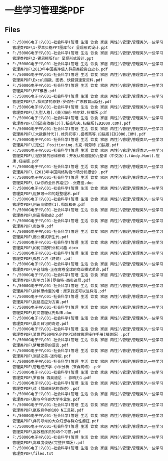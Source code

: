 # 一些学习管理类PDF

## Files

- `F:/5000G电子书\C01-社会科学(管理 生活 饮食 家居 两性)\管理\管理类3\一些学习管理类PDF\1-罗兰贝格PPT图库for 呈现形式设计.ppt`
- `F:/5000G电子书\C01-社会科学(管理 生活 饮食 家居 两性)\管理\管理类3\一些学习管理类PDF\2-锡恩模版for 呈现形式设计.ppt`
- `F:/5000G电子书\C01-社会科学(管理 生活 饮食 家居 两性)\管理\管理类3\一些学习管理类PDF\2013年中国高净值人群另类投资白皮书.pdf`
- `F:/5000G电子书\C01-社会科学(管理 生活 饮食 家居 两性)\管理\管理类3\一些学习管理类PDF\Excel函数、图表、快捷键速查资料.pdf`
- `F:/5000G电子书\C01-社会科学(管理 生活 饮食 家居 两性)\管理\管理类3\一些学习管理类PDF\PPT模板.pdf`
- `F:/5000G电子书\C01-社会科学(管理 生活 饮食 家居 两性)\管理\管理类3\一些学习管理类PDF\T.探索梦的原野-罗伯特-广东教育出版社.pdf`
- `F:/5000G电子书\C01-社会科学(管理 生活 饮食 家居 两性)\管理\管理类3\一些学习管理类PDF\[九型人格].(美)海伦·帕尔默.扫描版.pdf`
- `F:/5000G电子书\C01-社会科学(管理 生活 饮食 家居 两性)\管理\管理类3\一些学习管理类PDF\[创造高收益(3)].稻盛和夫.扫描版(ED2000.COM).pdf`
- `F:/5000G电子书\C01-社会科学(管理 生活 饮食 家居 两性)\管理\管理类3\一些学习管理类PDF\[大数据时代](.维克托等).盛杨燕等.扫描版(ED2000.COM).pdf`
- `F:/5000G电子书\C01-社会科学(管理 生活 饮食 家居 两性)\管理\管理类3\一些学习管理类PDF\[定位].Positioning.杰克·特劳特.扫描版.pdf`
- `F:/5000G电子书\C01-社会科学(管理 生活 饮食 家居 两性)\管理\管理类3\一些学习管理类PDF\[程序员的思维修炼：开发认知潜能的九堂课（中文版）].(Andy.Hunt).崔康.扫描版.pdf`
- `F:/5000G电子书\C01-社会科学(管理 生活 饮食 家居 两性)\管理\管理类3\一些学习管理类PDF\《2013年中国网络购物市场分析报告》.pdf`
- `F:/5000G电子书\C01-社会科学(管理 生活 饮食 家居 两性)\管理\管理类3\一些学习管理类PDF\《从你的全世界路过》-张嘉佳.doc`
- `F:/5000G电子书\C01-社会科学(管理 生活 饮食 家居 两性)\管理\管理类3\一些学习管理类PDF\佐藤可士和的超整理术.pdf`
- `F:/5000G电子书\C01-社会科学(管理 生活 饮食 家居 两性)\管理\管理类3\一些学习管理类PDF\创造高收益(1).稻盛和夫.pdf`
- `F:/5000G电子书\C01-社会科学(管理 生活 饮食 家居 两性)\管理\管理类3\一些学习管理类PDF\创造高收益2.pdf`
- `F:/5000G电子书\C01-社会科学(管理 生活 饮食 家居 两性)\管理\管理类3\一些学习管理类PDF\卖故事.pdf`
- `F:/5000G电子书\C01-社会科学(管理 生活 饮食 家居 两性)\管理\管理类3\一些学习管理类PDF\商业模式新生代.pdf`
- `F:/5000G电子书\C01-社会科学(管理 生活 饮食 家居 两性)\管理\管理类3\一些学习管理类PDF\如何匹配职业和兴趣.docx`
- `F:/5000G电子书\C01-社会科学(管理 生活 饮食 家居 两性)\管理\管理类3\一些学习管理类PDF\孤独六讲（蒋勋）.pdf`
- `F:/5000G电子书\C01-社会科学(管理 生活 饮食 家居 两性)\管理\管理类3\一些学习管理类PDF\平台战略-正在席卷全球的商业模式革命.pdf`
- `F:/5000G电子书\C01-社会科学(管理 生活 饮食 家居 两性)\管理\管理类3\一些学习管理类PDF\影响力[美]罗伯特·西奥迪尼.pdf`
- `F:/5000G电子书\C01-社会科学(管理 生活 饮食 家居 两性)\管理\管理类3\一些学习管理类PDF\拆掉思维里的墙：原来我还可以这样活.pdf`
- `F:/5000G电子书\C01-社会科学(管理 生活 饮食 家居 两性)\管理\管理类3\一些学习管理类PDF\拖延症应对方案.pdf`
- `F:/5000G电子书\C01-社会科学(管理 生活 饮食 家居 两性)\管理\管理类3\一些学习管理类PDF\时间管理优先矩阵.doc`
- `F:/5000G电子书\C01-社会科学(管理 生活 饮食 家居 两性)\管理\管理类3\一些学习管理类PDF\晨间日记的奇迹.pdf`
- `F:/5000G电子书\C01-社会科学(管理 生活 饮食 家居 两性)\管理\管理类3\一些学习管理类PDF\某世界500强名企的KPI绩效管理操作手册(精装版）.pdf`
- `F:/5000G电子书\C01-社会科学(管理 生活 饮食 家居 两性)\管理\管理类3\一些学习管理类PDF\梦境世界的语言.pdf`
- `F:/5000G电子书\C01-社会科学(管理 生活 饮食 家居 两性)\管理\管理类3\一些学习管理类PDF\测试之美-迷你版.pdf`
- `F:/5000G电子书\C01-社会科学(管理 生活 饮食 家居 两性)\管理\管理类3\一些学习管理类PDF\管理经济学-小米分析（来自网络）.pdf`
- `F:/5000G电子书\C01-社会科学(管理 生活 饮食 家居 两性)\管理\管理类3\一些学习管理类PDF\罗伯特 西奥迪尼 - 影响力1.pdf`
- `F:/5000G电子书\C01-社会科学(管理 生活 饮食 家居 两性)\管理\管理类3\一些学习管理类PDF\读《晨间日记的奇迹》.pdf`
- `F:/5000G电子书\C01-社会科学(管理 生活 饮食 家居 两性)\管理\管理类3\一些学习管理类PDF\赠与今年的大学毕业生.pdf`
- `F:/5000G电子书\C01-社会科学(管理 生活 饮食 家居 两性)\管理\管理类3\一些学习管理类PDF\赢取竞争的100 N工具箱.pdf`
- `F:/5000G电子书\C01-社会科学(管理 生活 饮食 家居 两性)\管理\管理类3\一些学习管理类PDF\非同寻常的大众幻想与群众性癫狂.pdf`
- `F:/5000G电子书\C01-社会科学(管理 生活 饮食 家居 两性)\管理\管理类3\一些学习管理类PDF\高效程序员的45个习惯.pdf`
- `F:/5000G电子书\C01-社会科学(管理 生活 饮食 家居 两性)\管理\管理类3\一些学习管理类PDF\高难度谈话(完整扫描版).pdf`
- `F:/5000G电子书\C01-社会科学(管理 生活 饮食 家居 两性)\管理\管理类3\一些学习管理类PDF\files.txt`
